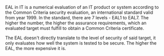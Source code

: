 EAL in IT is a numerical evaluation of an IT product or system according to the Common Criteria security evaluation, an international standard valid from year 1999. In the standard, there are 7 levels - EAL1 to EAL7. The higher the number, the higher the assurance requirements, which an evaluated target must fulfill to obtain a Common Criteria certificate.

The EAL doesn't directly translate to the level of security of said target, it only evaluates how well the system is tested to be secure. The higher the EAL, the more expensive it is.